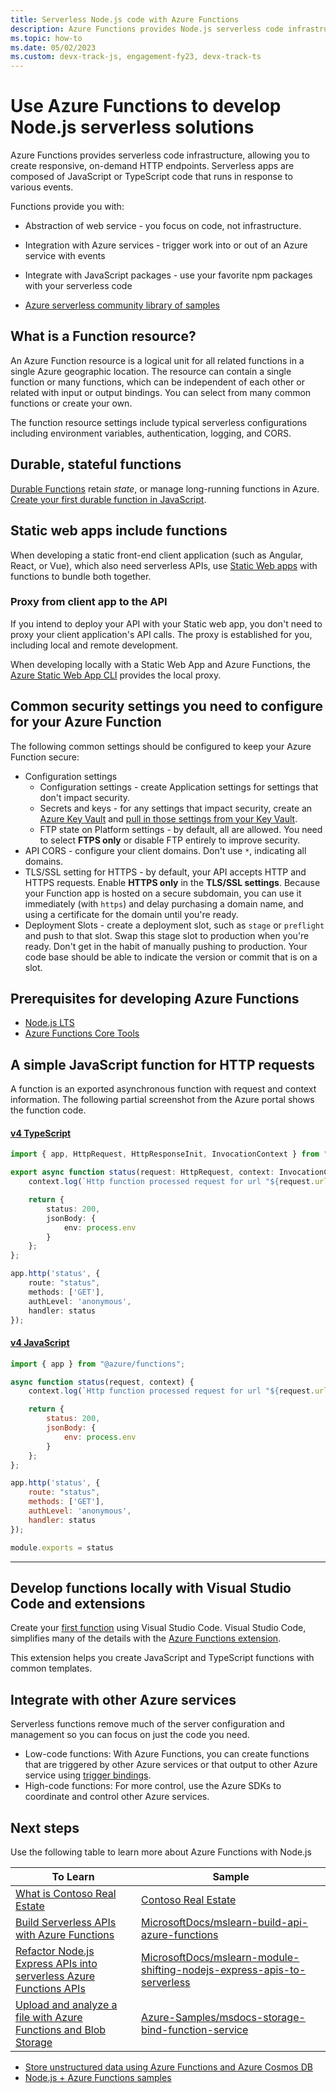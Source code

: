 ```yaml
---
title: Serverless Node.js code with Azure Functions
description: Azure Functions provides Node.js serverless code infrastructure with JavaScript and TypeScript, allowing you to create responsive, on-demand HTTP endpoints.
ms.topic: how-to
ms.date: 05/02/2023
ms.custom: devx-track-js, engagement-fy23, devx-track-ts
---
```


# Use Azure Functions to develop Node.js serverless solutions

Azure Functions provides serverless code infrastructure, allowing you to create responsive, on-demand HTTP endpoints. Serverless apps are composed of JavaScript or TypeScript code that runs in response to various events. 

Functions provide you with:

* Abstraction of web service - you focus on code, not infrastructure.
* Integration with Azure services - trigger work into or out of an Azure service with events
* Integrate with JavaScript packages - use your favorite npm packages with your serverless code

* [Azure serverless community library of samples](https://serverlesslibrary.net/)

## What is a Function resource?

An Azure Function resource is a logical unit for all related functions in a single Azure geographic location. The resource can contain a single function or many functions, which can be independent of each other or related with input or output bindings. You can select from many common functions or create your own.

The function resource settings include typical serverless configurations including environment variables, authentication, logging, and CORS.  

## Durable, stateful functions 

[Durable Functions](/azure/azure-functions/durable/durable-functions-overview) retain *state*, or manage long-running functions in Azure. [Create your first durable function in JavaScript](/azure/azure-functions/durable/quickstart-js-vscode).

## Static web apps include functions 

When developing a static front-end client application (such as Angular, React, or Vue), which also need serverless APIs, use [Static Web apps](/azure/static-web-apps/getting-started?tabs=react) with functions to bundle both together. 

### Proxy from client app to the API
If you intend to deploy your API with your Static web app, you don't need to proxy your client application's API calls. The proxy is established for you, including local and remote development.

When developing locally with a Static Web App and Azure Functions, the [Azure Static Web App CLI](https://github.com/Azure/static-web-apps-cli) provides the local proxy. 

## Common security settings you need to configure for your Azure Function

The following common settings should be configured to keep your Azure Function secure:

* Configuration settings
  * Configuration settings - create Application settings for settings that don't impact security. 
  * Secrets and keys - for any settings that impact security, create an [Azure Key Vault](/azure/key-vault/) and [pull in those settings from your Key Vault](/azure/app-service/app-service-key-vault-references?toc=%2Fazure%2Fazure-functions%2Ftoc.json&tabs=azure-cli).
  * FTP state on Platform settings - by default, all are allowed. You need to select **FTPS only** or disable FTP entirely to improve security. 
* API CORS - configure your client domains. Don't use `*`, indicating all domains. 
* TLS/SSL setting for HTTPS - by default, your API accepts HTTP and HTTPS requests. Enable **HTTPS only** in the **TLS/SSL settings**. Because your Function app is hosted on a secure subdomain, you can use it immediately (with `https`) and delay purchasing a domain name, and using a certificate for the domain until you're ready. 
* Deployment Slots - create a deployment slot, such as `stage` or `preflight` and push to that slot. Swap this stage slot to production when you're ready. Don't get in the habit of manually pushing to production. Your code base should be able to indicate the version or commit that is on a slot. 

## Prerequisites for developing Azure Functions

* [Node.js LTS](https://nodejs.org/)
* [Azure Functions Core Tools](/azure/azure-functions/functions-run-local)

## A simple JavaScript function for HTTP requests

A function is an exported asynchronous function with request and context information. The following partial screenshot from the Azure portal shows the function code. 

#### [v4 TypeScript](#tab/v4-ts)

```typescript
import { app, HttpRequest, HttpResponseInit, InvocationContext } from "@azure/functions";

export async function status(request: HttpRequest, context: InvocationContext): Promise<HttpResponseInit> {
    context.log(`Http function processed request for url "${request.url}"`);

    return {
        status: 200,
        jsonBody: {
            env: process.env
        }
    };
};

app.http('status', {
    route: "status",
    methods: ['GET'],
    authLevel: 'anonymous',
    handler: status
});
```

#### [v4 JavaScript](#tab/v4-js)

```javascript
import { app } from "@azure/functions";

async function status(request, context) {
    context.log(`Http function processed request for url "${request.url}"`);

    return {
        status: 200,
        jsonBody: {
            env: process.env
        }
    };
};

app.http('status', {
    route: "status",
    methods: ['GET'],
    authLevel: 'anonymous',
    handler: status
});

module.exports = status
```


---

## Develop functions locally with Visual Studio Code and extensions

Create your [first function](/azure/azure-functions/functions-create-first-function-vs-code) using Visual Studio Code. Visual Studio Code, simplifies many of the details with the [Azure Functions extension](https://marketplace.visualstudio.com/items?itemName=ms-azuretools.vscode-azurefunctions).

This extension helps you create JavaScript and TypeScript functions with common templates. 

## Integrate with other Azure services

Serverless functions remove much of the server configuration and management so you can focus on just the code you need. 

* Low-code functions: With Azure Functions, you can create functions that are triggered by other Azure services or that output to other Azure service using [trigger bindings](/azure/azure-functions/functions-triggers-bindings). 
* High-code functions: For more control, use the Azure SDKs to coordinate and control other Azure services.

## Next steps

Use the following table to learn more about Azure Functions with Node.js

| To Learn | Sample |
| -- | -- |
|[What is Contoso Real Estate](../end-to-end/contoso-real-estate-get-started.md)|[Contoso Real Estate](https://github.com/azure-Samples/contoso-real-estate)|
|[Build Serverless APIs with Azure Functions](/training/modules/build-api-azure-functions/)|[MicrosoftDocs/mslearn-build-api-azure-functions](https://github.com/MicrosoftDocs/mslearn-build-api-azure-functions)|
|[Refactor Node.js Express APIs into serverless Azure Functions APIs](/training/modules/shift-nodejs-express-apis-serverless/)|[MicrosoftDocs/mslearn-module-shifting-nodejs-express-apis-to-serverless](https://github.com/MicrosoftDocs/mslearn-module-shifting-nodejs-express-apis-to-serverless)|
|[ Upload and analyze a file with Azure Functions and Blob Storage](/azure/storage/blobs/blob-upload-function-trigger-javascript)|[Azure-Samples/msdocs-storage-bind-function-service](https://github.com/Azure-Samples/msdocs-storage-bind-function-service/tree/main/javascript-v4)|


* [Store unstructured data using Azure Functions and Azure Cosmos DB](/azure/azure-functions/functions-integrate-store-unstructured-data-cosmosdb?tabs=javascript)
* [Node.js + Azure Functions samples](/samples/browse/?languages=javascript%2Cnodejs&products=azure-functions)
